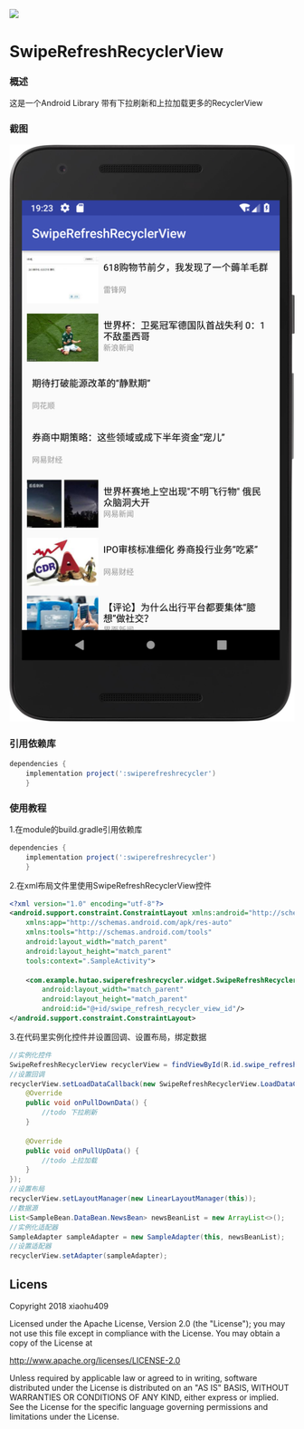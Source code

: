 [![](https://jitpack.io/v/xiaohu409/SwipeRefreshRecyclerView.svg)](https://jitpack.io/#xiaohu409/SwipeRefreshRecyclerView)

# SwipeRefreshRecyclerView
### 概述 
 这是一个Android Library 带有下拉刷新和上拉加载更多的RecyclerView

### 截图
![效果图](device-2018-06-18-192510.png)

### 引用依赖库
```groovy
dependencies {
    implementation project(':swiperefreshrecycler')
    }
```

### 使用教程

1.在module的build.gradle引用依赖库
```groovy
dependencies {
    implementation project(':swiperefreshrecycler')
    }
```
2.在xml布局文件里使用SwipeRefreshRecyclerView控件
```xml
<?xml version="1.0" encoding="utf-8"?>
<android.support.constraint.ConstraintLayout xmlns:android="http://schemas.android.com/apk/res/android"
    xmlns:app="http://schemas.android.com/apk/res-auto"
    xmlns:tools="http://schemas.android.com/tools"
    android:layout_width="match_parent"
    android:layout_height="match_parent"
    tools:context=".SampleActivity">

    <com.example.hutao.swiperefreshrecycler.widget.SwipeRefreshRecyclerView
        android:layout_width="match_parent"
        android:layout_height="match_parent"
        android:id="@+id/swipe_refresh_recycler_view_id"/>
</android.support.constraint.ConstraintLayout>
```
3.在代码里实例化控件并设置回调、设置布局，绑定数据
```java
//实例化控件
SwipeRefreshRecyclerView recyclerView = findViewById(R.id.swipe_refresh_recycler_view_id);
//设置回调
recyclerView.setLoadDataCallback(new SwipeRefreshRecyclerView.LoadDataCallback() {
    @Override
    public void onPullDownData() {
        //todo 下拉刷新
    }

    @Override
    public void onPullUpData() {
        //todo 上拉加载
    }
});
//设置布局
recyclerView.setLayoutManager(new LinearLayoutManager(this));
//数据源
List<SampleBean.DataBean.NewsBean> newsBeanList = new ArrayList<>();
//实例化适配器
SampleAdapter sampleAdapter = new SampleAdapter(this, newsBeanList);
//设置适配器
recyclerView.setAdapter(sampleAdapter);
```

## Licens
Copyright 2018 xiaohu409

Licensed under the Apache License, Version 2.0 (the "License");
you may not use this file except in compliance with the License.
You may obtain a copy of the License at

   http://www.apache.org/licenses/LICENSE-2.0

Unless required by applicable law or agreed to in writing, software
distributed under the License is distributed on an "AS IS" BASIS,
WITHOUT WARRANTIES OR CONDITIONS OF ANY KIND, either express or implied.
See the License for the specific language governing permissions and
limitations under the License.
